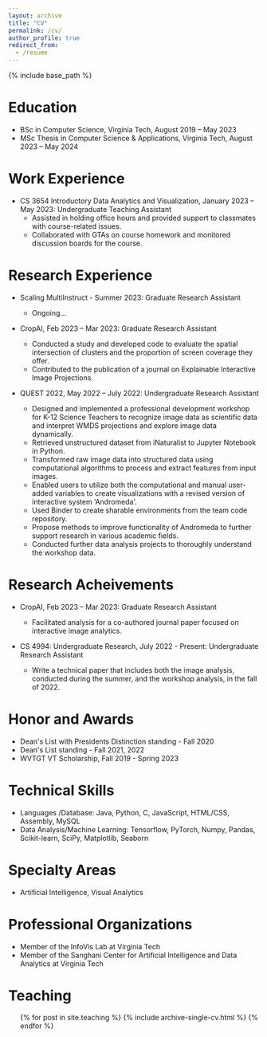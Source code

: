 ```yaml
---
layout: archive
title: "CV"
permalink: /cv/
author_profile: true
redirect_from:
  - /resume
---
```


{% include base_path %}

Education
======
* BSc in Computer Science, Virginia Tech, August 2019 – May 2023
* MSc Thesis in Computer Science & Applications, Virginia Tech, August 2023 – May 2024

Work Experience
======
* CS 3654 Introductory Data Analytics and Visualization, January 2023 – May 2023: Undergraduate Teaching Assistant 
  * Assisted in holding office hours and provided support to classmates with course-related issues.
  * Collaborated with GTAs on course homework and monitored discussion boards for the course.

Research Experience
======
* Scaling MultiInstruct - Summer 2023: Graduate Research Assistant
  * Ongoing...

* CropAI, Feb 2023 – Mar 2023: Graduate Research Assistant
  * Conducted a study and developed code to evaluate the spatial intersection of clusters and the proportion of screen coverage they offer.
  * Contributed to the publication of a journal on Explainable Interactive Image Projections.

* QUEST 2022, May 2022 – July 2022: Undergraduate Research Assistant
  * Designed and implemented a professional development workshop for K-12 Science Teachers to recognize image data as scientific data and interpret WMDS projections and explore image data dynamically.
  * Retrieved unstructured dataset from iNaturalist to Jupyter Notebook in Python. 
  * Transformed raw image data into structured data using computational algorithms to process and extract features from input images.
  * Enabled users to utilize both the computational and manual user-added variables to create visualizations with a revised version of interactive system ‘Andromeda’. 
  * Used Binder to create sharable environments from the team code repository.
  * Propose methods to improve functionality of Andromeda to further support research in various academic fields.
  * Conducted further data analysis projects to thoroughly understand the workshop data.
  
Research Acheivements
======
* CropAI, Feb 2023 – Mar 2023: Graduate Research Assistant
  * Facilitated analysis for a co-authored journal paper focused on interactive image analytics.

* CS 4994: Undergraduate Research, July 2022 - Present: Undergraduate Research Assistant
  * Write a technical paper that includes both the image analysis, conducted during the summer, and the workshop analysis, in the fall of 2022.

Honor and Awards
======
* Dean's List with Presidents Distinction standing - Fall 2020
* Dean's List standing - Fall 2021, 2022
* WVTGT VT Scholarship, Fall 2019 - Spring 2023
  
Technical Skills
======
* Languages /Database: Java, Python, C, JavaScript, HTML/CSS, Assembly, MySQL 
* Data Analysis/Machine Learning: Tensorflow, PyTorch, Numpy, Pandas, Scikit-learn, SciPy, Matplotlib, Seaborn

Specialty Areas
======
* Artificial Intelligence, Visual Analytics

Professional Organizations
======
* Member of the InfoVis Lab at Virginia Tech
* Member of the Sanghani Center for Artificial Intelligence and Data Analytics at Virginia Tech

<!-- Publications
======
  <ul>{% for post in site.publications %}
    {% include archive-single-cv.html %}
  {% endfor %}</ul> -->
  
<!-- Talks
======
  <ul>{% for post in site.talks %}
    {% include archive-single-talk-cv.html %}
  {% endfor %}</ul> -->
  
Teaching
======
  <ul>{% for post in site.teaching %}
    {% include archive-single-cv.html %}
  {% endfor %}</ul>
  
<!-- Service and leadership
======
* Currently signed in to 43 different slack teams -->
